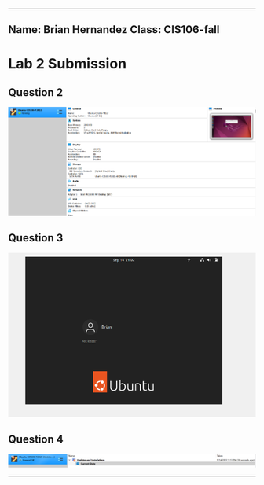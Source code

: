 ---
Name: Brian Hernandez
Class: CIS106-fall
------

# Lab 2 Submission

## Question 2
![Q1](CIS106LAB1Q1.png)
## Question 3 
![Q2](CIS106LAB2Q2.png)
## Question 4 
![q3](CIS106LAB2Q4.png)


----
